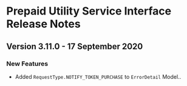 # Prepaid Utility Service Interface Release Notes

<!-- README:
  * Add new entries to the top of this file (under this comment), making sure to specify the correct version number and release date.
  * Make sure you include a concise description of all changes since the previous release. Check the git history to be sure.
  * Group the descriptions under the relevant headings (but don’t include a heading if there are no changes under it):
    - Breaking Changes: Changes that break backwards compatibility. These will correspond to a major version release.
    - New Features:  Changes that would, in the absence of any breaking changes, constitute a minor version release.
    - Fixed: Bug fixes that would, in the absence of any new features or breaking changes, constitute a patch version release.
    - Deprecated: Any classes or methods that have been deprecated.
  * Make use of Markdown formatting:
    - Run ‘$curl cheat.sh/markdown’ from your command line to get a quick overview of markdown.
    - Use the convention of enclosing class, variable and method names in backticks so that they render as monospace.
    - Try and avoid special characters as far as possible
-->

## Version 3.11.0 - 17 September 2020

### New Features
* Added `RequestType.NOTIFY_TOKEN_PURCHASE` to `ErrorDetail` Model..
